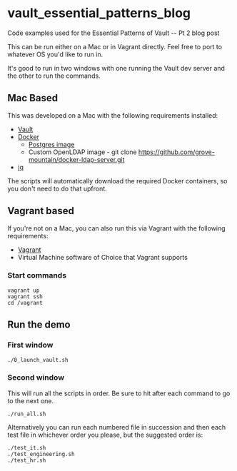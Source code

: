 # vault_essential_patterns_blog
Code examples used for the Essential Patterns of Vault -- Pt 2 blog post

This can be run either on a Mac or in Vagrant directly.   Feel free to port to whatever OS you'd like to run in.

It's good to run in two windows with one running the Vault dev server and the other to run the commands.


## Mac Based
This was developed on a Mac with the following requirements installed:

- [Vault](https://www.vaultproject.io/downloads.html)
- [Docker](https://hub.docker.com/search/?type=edition&offering=community)
  - [Postgres image](https://hub.docker.com/_/postgres)
  - Custom OpenLDAP image - git clone https://github.com/grove-mountain/docker-ldap-server.git
- [jq](https://stedolan.github.io/jq/)

The scripts will automatically download the required Docker containers, so you don't need to do that upfront.   

## Vagrant based

If you're not on a Mac, you can also run this via Vagrant with the following requirements:

- [Vagrant](https://www.vagrantup.com/downloads.html)
- Virtual Machine software of Choice that Vagrant supports

### Start commands
```
vagrant up
vagrant ssh
cd /vagrant
```

## Run the demo
### First window
```
./0_launch_vault.sh
```

### Second window
This will run all the scripts in order.   Be sure to hit <return> after each command to go to the next one.
```
./run_all.sh
```

Alternatively you can run each numbered file in succession and then each test file in whichever order you please, but the suggested order is:
```
./test_it.sh
./test_engineering.sh
./test_hr.sh
```
